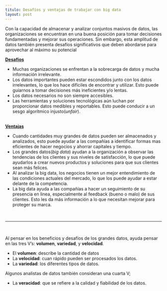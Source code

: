 ```yaml
---
titulo: Desafíos y ventajas de trabajar con big data
layout: post
---
```


<p class= "subtitulo">Con la capacidad de almacenar y analizar conjuntos masivos de datos, las organizaciones se encuentran en una buena posición para tomar decisiones fundamentadas y mejorar sus operaciones. Sin embargo, esta amplitud de datos también presenta desafíos significativos que deben abordarse para aprovechar al máximo su potencial</p>


<u><b>Desafíos</b></u>
<ul>
<li> Muchas organizaciones se enfrentan a la sobrecarga de datos y mucha información irrelevante.</li>
<li> Los datos importantes pueden estar escondidos junto con los datos irrelevantes, lo que los hace difíciles de encontrar y utilizar. Esto puede guiarnos a tomar decisiones más ineficientes y/o lentas.</li>
<li> Los datos necesarios no son siempre accesibles.</li>
<li> Las herramientas y soluciones tecnológicas aún luchan por proporcionar datos medibles y reportables. Esto puede conducir a un sesgo algorítmico injusto(<i>unfair</i>).</li>
</ul>
<br>
<u><b>Ventajas</b></u>
<ul>
<li> Cuando cantidades muy grandes de datos pueden ser almacenados y analizados, esto puede ayudar a las compañías a identificar formas mas eficientes de hacer negocios y ahorrar capitales y tiempo.</li>
<li> Los grandes datos(<i>big data</i>) ayudan a la organización a observar las tendencias de los clientes y sus niveles de satisfacción, lo que puede ayudarlos a crear nuevos productos y soluciones para que sus clientes sean más felices.</li>
<li> Al analizar la big data, los negocios tienen un mejor entendimiento de las condiciones actuales del mercado, lo que los puede ayudar a estar delante de la competencia.</li>
<li> La big data ayuda a las compañías a hacer un seguimiento de su presencia en linea, especialmente al feedback (bueno o malo) de sus clientes. Esto les da más información a lo que necesitan mejorar para proteger su marca. </li>
</ul>
<br>
<hr>

<br><p>Al pensar en los beneficios y desafíos de los grandes datos, ayuda pensar en las tres V’s: <b>volumen</b>, <b>variedad</b>, y <b>velocidad</b>.</p>

<ul>
    <li>El <b>volumen</b>: describe la cantidad de datos</li>
    <li>La <b>velocidad</b>: cuan rápido pueden ser procesados los datos. </li>
    <li>La <b>variedad</b>: los diferentes tipos de datos.</li>
</ul>

<p>Algunos analistas de datos también consideran una cuarta V;</p>

<ul>
    <li>La <b>veracidad</b>: que se refiere a la calidad y fiabilidad de los datos.</li>
</ul>
<br>